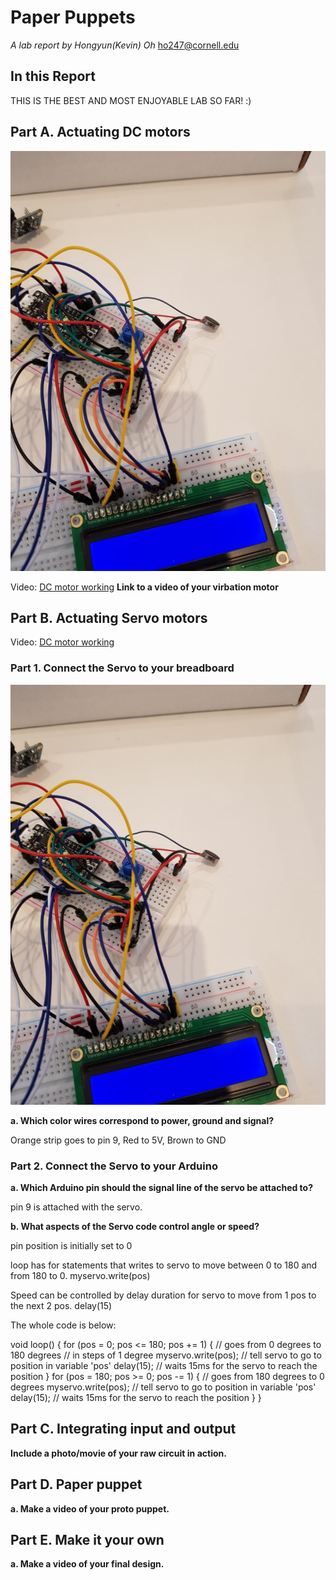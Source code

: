 # Paper Puppets

*A lab report by Hongyun(Kevin) Oh*
ho247@cornell.edu


## In this Report

THIS IS THE BEST AND MOST ENJOYABLE LAB SO FAR! :) 


## Part A. Actuating DC motors

 ![alt text](https://github.com/contactkoh/IDD-Fa18-Lab4/blob/master/DCmotor.jpg)
 
 Video:   [DC motor working](https://youtu.be/5opCuWPJ3xo)
**Link to a video of your virbation motor**

## Part B. Actuating Servo motors
 Video:   [DC motor working](https://youtu.be/5opCuWPJ3xo)

### Part 1. Connect the Servo to your breadboard

 ![alt text](https://github.com/contactkoh/IDD-Fa18-Lab4/blob/master/DCmotor.jpg)

**a. Which color wires correspond to power, ground and signal?**

Orange strip goes to pin 9, Red to 5V, Brown to GND


### Part 2. Connect the Servo to your Arduino

**a. Which Arduino pin should the signal line of the servo be attached to?**

pin 9 is attached with the servo.

**b. What aspects of the Servo code control angle or speed?**

pin position is initially set to 0

loop has for statements that writes to servo to move between 0 to 180 and from 180 to 0.
myservo.write(pos)

Speed can be controlled by delay duration for servo to  move from 1 pos to the next 2 pos.
delay(15)

The whole code is below:


void loop() {
  for (pos = 0; pos <= 180; pos += 1) { // goes from 0 degrees to 180 degrees
    // in steps of 1 degree
    myservo.write(pos);              // tell servo to go to position in variable 'pos'
    delay(15);                       // waits 15ms for the servo to reach the position
  }
  for (pos = 180; pos >= 0; pos -= 1) { // goes from 180 degrees to 0 degrees
    myservo.write(pos);              // tell servo to go to position in variable 'pos'
    delay(15);                       // waits 15ms for the servo to reach the position
  }
}


## Part C. Integrating input and output

**Include a photo/movie of your raw circuit in action.**



## Part D. Paper puppet

**a. Make a video of your proto puppet.**

## Part E. Make it your own

**a. Make a video of your final design.**
 
